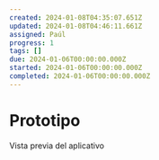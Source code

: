 ```yaml
---
created: 2024-01-08T04:35:07.651Z
updated: 2024-01-08T04:46:11.661Z
assigned: Paúl
progress: 1
tags: []
due: 2024-01-06T00:00:00.000Z
started: 2024-01-06T00:00:00.000Z
completed: 2024-01-06T00:00:00.000Z
---
```


# Prototipo

Vista previa del aplicativo
